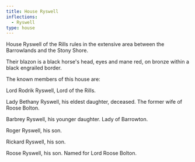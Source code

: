```yaml
---
title: House Ryswell
inflections:
  - Ryswell
type: house
---
```


House Ryswell of the Rills rules in the extensive area between the Barrowlands and the Stony Shore.

Their blazon is a black horse's head, eyes and mane red, on bronze within a black engrailed border.

The known members of this house are:

Lord Rodrik Ryswell, Lord of the Rills.

Lady Bethany Ryswell, his eldest daughter, deceased. The former wife of Roose Bolton.

Barbrey Ryswell, his younger daughter. Lady of Barrowton.

Roger Ryswell, his son.

Rickard Ryswell, his son.

Roose Ryswell, his son. Named for Lord Roose Bolton.


